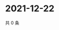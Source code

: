 # 2021-12-22

共 0 条

<!-- BEGIN WEIBO -->
<!-- 最后更新时间 Wed Dec 22 2021 22:01:05 GMT+0800 (China Standard Time) -->

<!-- END WEIBO -->
